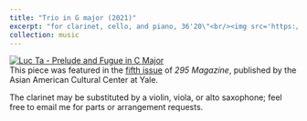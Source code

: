 ```yaml
---
title: "Trio in G major (2021)"
excerpt: "for clarinet, cello, and piano, 36'20\"<br/><img src='https://img.youtube.com/vi/RCqd35pq-MU/0.jpg'>"
collection: music
---
```


[![Luc Ta - Prelude and Fugue in C Major](https://img.youtube.com/vi/RCqd35pq-MU/0.jpg)](https://www.youtube.com/watch?v=RCqd35pq-MU&list=PLYZn6AEJG5Of7nTC0-sEwcFQTBsI8qknj&index=1)\
This piece was featured in the [fifth issue](https://aacc.yalecollege.yale.edu/resources/295-magazine) of _295 Magazine_, published by the Asian American Cultural Center at Yale.

The clarinet may be substituted by a violin, viola, or alto saxophone; feel free to email me for parts or arrangement requests.
